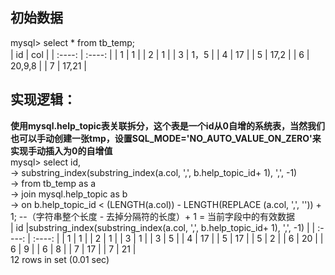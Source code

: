 ## 初始数据
mysql> select * from tb_temp;
<br/>
| id | col |
| :----: | :----: |
| 1 | 1 |
| 2 | 1 |
| 3 | 1，5 |
| 4 | 17 |
| 5 | 17,2 |
| 6 | 20,9,8 |
| 7 | 17,21 |
## 实现逻辑：
**使用mysql.help_topic表关联拆分，这个表是一个id从0自增的系统表，当然我们也可以手动创建一张tmp，设置SQL_MODE='NO_AUTO_VALUE_ON_ZERO'来实现手动插入为0的自增值**
<br/>
mysql> select id,<br/>
    -> substring_index(substring_index(a.col, ',', b.help_topic_id+ 1), ',', -1) <br/>
    -> from tb_temp  as a <br/>
    ->     join mysql.help_topic as b <br/>
    ->      on b.help_topic_id < (LENGTH(a.col)) - LENGTH(REPLACE (a.col, ',', '')) + 1; --（字符串整个长度 - 去掉分隔符的长度）+ 1 = 当前字段中的有效数据
    <br/>
| id |substring_index(substring_index(a.col, ',', b.help_topic_id+ 1), ',', -1) |
| :----: | :----: |
| 1 | 1 |
| 2 | 1 |
| 3 | 1 |
| 3 | 5 |
| 4 | 17 |
| 5 | 17 |
| 5 | 2 |
| 6 | 20 |
| 6 | 9 |
| 6 | 8 |
| 7 | 17 |
| 7 | 21 |<br/>
12 rows in set (0.01 sec)
